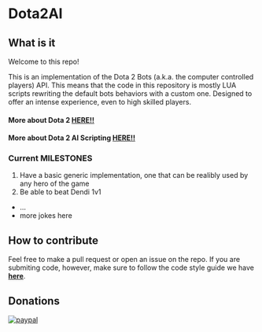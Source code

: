 # Dota2AI

## What is it

Welcome to this repo!

This is an implementation of the Dota 2 Bots (a.k.a. the computer controlled players) API. This means that the code in this repository is mostly LUA scripts rewriting the default bots behaviors with a custom one. Designed to offer an intense experience, even to high skilled  players. 

#### More about Dota 2 [HERE!!](http://dota2.gamepedia.com/Dota_2_Wiki)
#### More about Dota 2 AI Scripting [HERE!!](https://developer.valvesoftware.com/wiki/Dota_Bot_Scripting)

### Current MILESTONES ###

1. Have a basic generic implementation, one that can be realibly used by any hero of the game
2. Be able to beat Dendi 1v1
- ...
- more jokes here

## How to contribute
Feel free to make a pull request or open an issue on the repo. If you are submiting code, however, make sure to follow the code style guide we have **[here](https://github.com/furiouspuppy/Dota2AI/blob/master/StyleGuide.md)**.

## Donations
[![paypal](https://www.paypalobjects.com/en_US/i/btn/btn_donateCC_LG.gif)](https://www.paypal.com/cgi-bin/webscr?cmd=_s-xclick&hosted_button_id=CU4U4YDDPKYAN)
